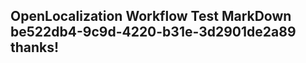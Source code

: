 <properties
ms.topic="hero-topic"
ms.test1="hero-topic"
ms.test2="test"/>

## OpenLocalization Workflow Test MarkDown be522db4-9c9d-4220-b31e-3d2901de2a89 thanks!
